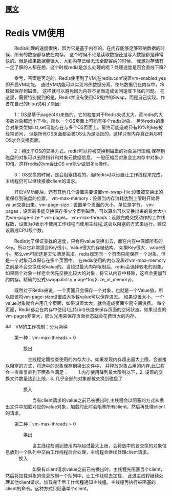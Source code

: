 ## [原文](https://www.cnblogs.com/xuegang/archive/2011/11/16/2250920.html)

# Redis VM使用

　　Redis处理的速度很快，因为它是基于内存的。在内存能够足够容纳数据的时候，所有的数据都存放在内存。
这个时候不论是读取数据还是写入数据都是非常快的。但是如果数据量很大，大到内存已经无法全部容纳的时候，
我想对存储有一定了解的人都在想，这个时候redis是怎么处理的呢？处理速度是否会直线下降?

　　幸亏，答案是否定的。Redis使用到了VM,在redis.conf设置vm-enabled yes 即开启VM功能。
 通过VM功能可以实现冷热数据分离。使热数据仍在内存中，冷数据保存到磁盘。
 这样就可以避免因为内存不足而造成访问速度下降的问题。
 在这里，需要特别提到的是，Redis并没有使用OS提供的Swap，而是自己实现。作者在自己的blog说明了原因:

　　1：OS是基于page(4K)来做的，它的粒度对于Redis来说太大。而redis的大多数对象都远小于4k，所以一个OS页面上可能有多个redis对象。
另外redis的集合对象类型如list,set可能存在与多个OS页面上。最终可能造成只有10%的key被经常访问，
但是所有OS页面都会被OS认为是活跃的，这样只有内存真正耗尽时OS才会交换页面。

　　2：相比于OS的交换方式。redis可以将被交换到磁盘的对象进行压缩,保存到磁盘的对象可以去除指针和对象元数据信息。
一般压缩后对象会比内存中对象小10倍。这样redis的vm会比OS vm能少做很多io操作。

　　3：OS交换的时候，是会阻塞线程的，而Redis可以设置让工作线程来完成，主线程仍可以继续接收client的请求。

　　开启VM功能后，还有其他几个设置需要设置vm-swap-file:设置被交换出的值保存到磁盘的位置。
vm-max-memory：设置当内存消耗达到上限时开始将value交换出来。vm-page-size：设置单个页面的大小，单位是字节。
vm-pages：设置最多能交换保存多少个页到磁盘。可以算出可以交换出来的最大大小为vm-page-size * vm-pages。
vm-max-threads：设置完成交换动作的工作线程数，设置为0表示不使用工作线程而使用主线程,这会以阻塞的方式来运行。建议设置成CPU核个数。

　　Redis为了保证查找的速度，只会将value交换出去，而在内存中保留所有的Key。所以它非常适合Key很小，Value很大的存储结构。
如果Key很大，value很小，那么vm可能还是无法满足需求。redis规定同一个页面只能保存一个对象。但是一个对象可以保存在多个页面中。
在redis使用的内存没超过vm-max-memory之前是不会交换任何value的。当超过最大内存限制后，redis会选择较老的对象。
如果两个对象一样老会优先交换比较大的对象，将它从内存中移除，这样会更加节约内存。精确的公式swappability = age*log(size_in_memory)。

　　既然对于Redis来说，一个页面只会保存一个对象，也就是一个Value值，所以应该将vm-page-size设置成大多数value可以保存进去。
如果设置太小，一个value对象就会占用几个页面，如果设置太大，就会造成页面空闲空间浪费。
每个页面，Redis都会在内存中使用1比特(bit)长度来保存页面的空闲状态。如果设置的vm-pages非常大，那么光用来保存页面状态就会花费很大的内存。

##　VM的工作机制：分为两种

　　第一种：vm-max-threads = 0 

　　　　换出

  　　　　　主线程定期检查使用的内存大小，如果发现内存超出最大上限，会直接以阻塞的方式，将选中的对象保存到换出文件中，
  并释放对象占用的内存,此过程会一直重复直到下面条件满足： 
　　1.内存使用降到最大限制以下，2. 设置的交换文件数量达到上限，3. 几乎全部的对象都被交换到磁盘了

　　　　换入

　　　　　　当有client请求的value之前已被换出时,主线程会以阻塞的方式从换出文件中加载对应的value对象，加载时此时会阻塞所有client，然后再处理client的请求。

　　第二种：vm-max-threads > 0

　　　　换出

　　　　　　当主线程检测到使用内存超过最大上限，会将选中的要交换的对象信息放到一个队列中交由工作线程后台处理，主线程会继续处理client请求。
  　　　换入

　　　　　　如果有client请求value之前已被换出时，主线程先阻塞当个client，然后将加载对象的信息放到一个队列中，让工作线程去加载，
此进主线程继续处理其他client请求。加载完毕后工作线程通知主线程。主线程再执行被阻塞的client的命令。这种方式只阻塞单个client。 

 